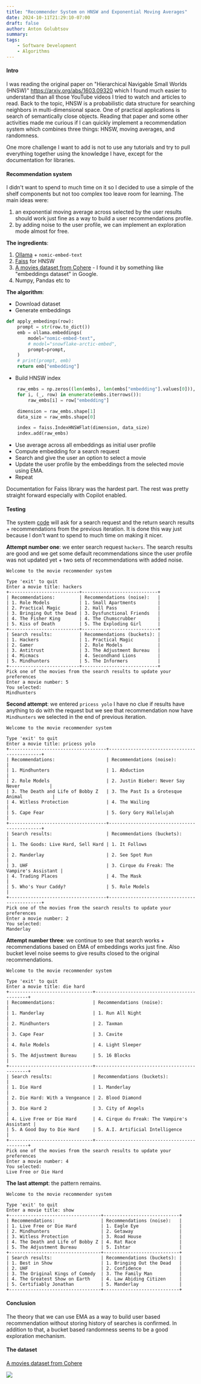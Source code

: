 ```yaml
---
title: "Recommender System on HNSW and Exponential Moving Averages"
date: 2024-10-11T21:29:10-07:00
draft: false
author: Anton Golubtsov
summary:
tags:
    - Software Development
    - Algorithms
---
```


#### Intro

I was reading the original paper on "Hierarchical Navigable Small Worlds (HNSW)" https://arxiv.org/abs/1603.09320 which I found much easier to understand than all those YouTube videos I tried to watch and articles to read. Back to the topic, HNSW is a probabilistic data structure for searching neighbors in multi-dimensional space.
One of practical applications is search of semantically close objects. Reading that paper and some other activities made me curious if I can quickly implement a recommendation system which combines three things: HNSW, moving averages, and randomness.

One more challenge I want to add is not to use any tutorials and try to pull everything together using the knowledge I have, except for the documentation for libraries.

#### Recommendation system

I didn't want to spend to much time on it so I decided to use a simple of the shelf components but not too complex too leave room for learning. The main ideas were:

1. an exponential moving average across selected by the user results should work just fine as a way to build a user recommendations profile.
1. by adding noise to the user profile, we can implement an exploration mode almost for free.

**The ingredients**:

1. [Ollama](https://ollama.com) + `nomic-embed-text`
1. [Faiss](https://faiss.ai) for HNSW
1. [A movies dataset from Cohere](https://huggingface.co/datasets/Cohere/movies) - I found it by something like "embeddings dataset" in Google.
1. Numpy, Pandas etc to

**The algorithm**:

-   Download dataset
-   Generate embeddings

```python
def apply_embedings(row):
    prompt = str(row.to_dict())
    emb = ollama.embeddings(
        model="nomic-embed-text",
        # model="snowflake-arctic-embed",
        prompt=prompt,
    )
    # print(prompt, emb)
    return emb["embedding"]
```

-   Build HNSW index

```python
    raw_embs = np.zeros((len(embs), len(embs["embedding"].values[0])), dtype=np.float32)
    for i, (_, row) in enumerate(embs.iterrows()):
        raw_embs[i] = row["embedding"]

    dimension = raw_embs.shape[1]
    data_size = raw_embs.shape[0]

    index = faiss.IndexHNSWFlat(dimension, data_size)
    index.add(raw_embs)
```

-   Use average across all embeddings as initial user profile
-   Compute embedding for a search request
-   Search and give the user an option to select a movie
-   Update the user profile by the embeddings from the selected movie using EMA.
-   Repeat

Documentation for Faiss library was the hardest part. The rest was pretty straight forward especially with Copilot enabled.

#### Testing

The system [code](./src/generate_embedings.py) will ask for a search request and the return search results + recommendations from the previous iteration. It is done this way just because I don't want to spend to much time on making it nicer.

**Attempt number one**: we enter search request `hackers`. The search results are good and we get some default recommendations since the user profile was not updated yet + two sets of recommendations with added noise.

```
Welcome to the movie recommender system

Type 'exit' to quit
Enter a movie title: hackers
+--------------------------+----------------------------+
| Recommendations:         | Recommendations (noise):   |
| 1. Role Models           | 1. Small Apartments        |
| 2. Practical Magic       | 2. Hall Pass               |
| 3. Bringing Out the Dead | 3. Dysfunctional Friends   |
| 4. The Fisher King       | 4. The Chumscrubber        |
| 5. Kiss of Death         | 5. The Exploding Girl      |
+--------------------------+----------------------------+
| Search results:          | Recommendations (buckets): |
| 1. Hackers               | 1. Practical Magic         |
| 2. Gamer                 | 2. Role Models             |
| 3. Antitrust             | 3. The Adjustment Bureau   |
| 4. Micmacs               | 4. Secondhand Lions        |
| 5. Mindhunters           | 5. The Informers           |
+--------------------------+----------------------------+
Pick one of the movies from the search results to update your preferences
Enter a movie number: 5
You selected:
Mindhunters
```

**Second attempt**: we entered `pricess yolo` I have no clue if results have anything to do with the request but we see that recommendation now have `Mindhunters` we selected in the end of previous iteration.

```
Welcome to the movie recommender system

Type 'exit' to quit
Enter a movie title: pricess yolo
+------------------------------------+---------------------------------------------+
| Recommendations:                   | Recommendations (noise):                    |
| 1. Mindhunters                     | 1. Abduction                                |
| 2. Role Models                     | 2. Justin Bieber: Never Say Never           |
| 3. The Death and Life of Bobby Z   | 3. The Past Is a Grotesque Animal           |
| 4. Witless Protection              | 4. The Wailing                              |
| 5. Cape Fear                       | 5. Gory Gory Hallelujah                     |
+------------------------------------+---------------------------------------------+
| Search results:                    | Recommendations (buckets):                  |
| 1. The Goods: Live Hard, Sell Hard | 1. It Follows                               |
| 2. Manderlay                       | 2. See Spot Run                             |
| 3. UHF                             | 3. Cirque du Freak: The Vampire's Assistant |
| 4. Trading Places                  | 4. The Mask                                 |
| 5. Who's Your Caddy?               | 5. Role Models                              |
+------------------------------------+---------------------------------------------+
Pick one of the movies from the search results to update your preferences
Enter a movie number: 2
You selected:
Manderlay
```

**Attempt number three**: we continue to see that search works + recommendations based on EMA of embeddings works just fine. Also bucket level noise seems to give results closed to the original recommendations.

```
Welcome to the movie recommender system

Type 'exit' to quit
Enter a movie title: die hard
+-------------------------------+---------------------------------------------+
| Recommendations:              | Recommendations (noise):                    |
| 1. Manderlay                  | 1. Run All Night                            |
| 2. Mindhunters                | 2. Taxman                                   |
| 3. Cape Fear                  | 3. Cavite                                   |
| 4. Role Models                | 4. Light Sleeper                            |
| 5. The Adjustment Bureau      | 5. 16 Blocks                                |
+-------------------------------+---------------------------------------------+
| Search results:               | Recommendations (buckets):                  |
| 1. Die Hard                   | 1. Manderlay                                |
| 2. Die Hard: With a Vengeance | 2. Blood Diamond                            |
| 3. Die Hard 2                 | 3. City of Angels                           |
| 4. Live Free or Die Hard      | 4. Cirque du Freak: The Vampire's Assistant |
| 5. A Good Day to Die Hard     | 5. A.I. Artificial Intelligence             |
+-------------------------------+---------------------------------------------+
Pick one of the movies from the search results to update your preferences
Enter a movie number: 4
You selected:
Live Free or Die Hard
```

**The last attempt**: the pattern remains.

```
Welcome to the movie recommender system

Type 'exit' to quit
Enter a movie title: show
+----------------------------------+----------------------------+
| Recommendations:                 | Recommendations (noise):   |
| 1. Live Free or Die Hard         | 1. Eagle Eye               |
| 2. Mindhunters                   | 2. Getaway                 |
| 3. Witless Protection            | 3. Road House              |
| 4. The Death and Life of Bobby Z | 4. Rat Race                |
| 5. The Adjustment Bureau         | 5. Ishtar                  |
+----------------------------------+----------------------------+
| Search results:                  | Recommendations (buckets): |
| 1. Best in Show                  | 1. Bringing Out the Dead   |
| 2. UHF                           | 2. Confidence              |
| 3. The Original Kings of Comedy  | 3. The Family Man          |
| 4. The Greatest Show on Earth    | 4. Law Abiding Citizen     |
| 5. Certifiably Jonathan          | 5. Manderlay               |
+----------------------------------+----------------------------+
```

#### Conclusion

The theory that we can use EMA as a way to build user based recommendation without storing history of searches is confirmed.
In addition to that, a bucket based randomness seems to be a good exploration mechanism.

#### The dataset

[A movies dataset from Cohere](https://huggingface.co/datasets/Cohere/movies)

![](./src/dataset.png)
